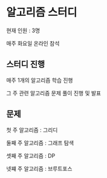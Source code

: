 # 알고리즘 스터디

현재 인원 : 3명

매주 화요일 온라인 참석


## __스터디 진행__

매주 1개의 알고리즘 학습 진행

그 주 관련 알고리즘 문제 풀이 진행 및 발표

## 문제

첫 주 알고리즘 : 그리디

둘째 주 알고리즘 : 그래프 탐색

셋째 주 알고리즘 : DP

넷쨰 주 알고리즘 : 브루트포스
